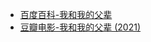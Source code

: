- [百度百科-我和我的父辈](https://baike.baidu.com/item/%E6%88%91%E5%92%8C%E6%88%91%E7%9A%84%E7%88%B6%E8%BE%88/55158169)
- [豆瓣电影-我和我的父辈 (2021)](https://movie.douban.com/subject/35294995/)
